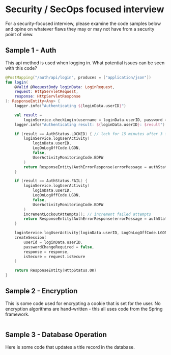 # Security / SecOps focused interview

For a security-focused interview, please examine the code samples below and opine on whatever flaws they may or may not have from a security point of view.

## Sample 1 - Auth

This api method is used when logging in. What potential issues can be seen with this code?

```kotlin
@PostMapping("/auth/api/login", produces = ["application/json"])
fun login(
    @Valid @RequestBody loginData: LoginRequest,
    request: HttpServletRequest,
    response: HttpServletResponse
): ResponseEntity<Any> {
    logger.info("Authenticating ${loginData.userID}")

    val result =
        loginService.checkLogin(username = loginData.userID, password = loginData.password)
    logger.info("Authenticating result: ${loginData.userID}: $result")

    if (result == AuthStatus.LOCKED) { // lock for 15 minutes after 3 failed attempts
        loginService.logUserActivity(
            loginData.userID,
            LogOnLogOffCode.LGON,
            false,
            UserActivityMonitoringCode.BDPW
        )
        return ResponseEntity(AuthErrorResponse(errorMessage = authStatus.description), HttpStatus.UNAUTHORIZED)
    }

    if (result == AuthStatus.FAIL) {
        loginService.logUserActivity(
            loginData.userID,
            LogOnLogOffCode.LGON,
            false,
            UserActivityMonitoringCode.BDPW
        )
        incrementLockoutAttempts(); // increment failed attempts
        return ResponseEntity(AuthErrorResponse(errorMessage = authStatus.description), HttpStatus.UNAUTHORIZED)
    }

    loginService.logUserActivity(loginData.userID, LogOnLogOffCode.LGON, true)
    createSession(
        userId = loginData.userID,
        passwordChangeRequired = false,
        response = response,
        isSecure = request.isSecure
    )

    return ResponseEntity(HttpStatus.OK)
}
```

## Sample 2 - Encryption

This is some code used for encrypting a cookie that is set for the user. No encryption algorithms are hand-written - this all uses code from the Spring framework.

```kotlin

```

## Sample 3 - Database Operation

Here is some code that updates a title record in the database.

```kotlin

```
